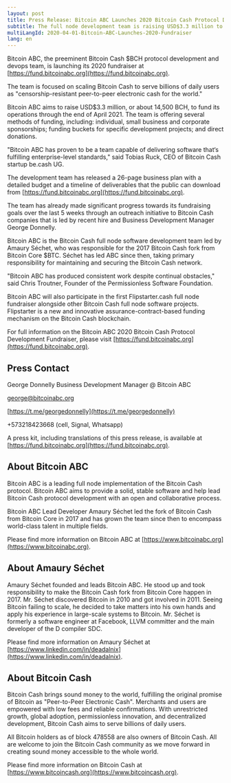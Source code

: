 ```yaml
---
layout: post
title: Press Release: Bitcoin ABC Launches 2020 Bitcoin Cash Protocol Development Fundraiser
subtitle: The full node development team is raising USD$3.3 million to scale Bitcoin Cash over the next year
multiLangId: 2020-04-01-Bitcoin-ABC-Launches-2020-Fundraiser
lang: en
---
```


Bitcoin ABC, the preeminent Bitcoin Cash $BCH protocol development and devops team, is launching its 2020 fundraiser at [https://fund.bitcoinabc.org](https://fund.bitcoinabc.org).

The team is focused on scaling Bitcoin Cash to serve billions of daily users as "censorship-resistant peer-to-peer electronic cash for the world."

Bitcoin ABC aims to raise USD$3.3 million, or about 14,500 BCH, to fund its operations through the end of April 2021. The team is offering several methods of funding, including: individual, small business and corporate sponsorships; funding buckets for specific development projects; and direct donations.

"Bitcoin ABC has proven to be a team capable of delivering software that‘s fulfilling enterprise-level standards," said Tobias Ruck, CEO of Bitcoin Cash startup be.cash UG.

The development team has released a 26-page business plan with a detailed budget and a timeline of deliverables that the public can download from [https://fund.bitcoinabc.org](https://fund.bitcoinabc.org).

The team has already made significant progress towards its fundraising goals over the last 5 weeks through an outreach initiative to Bitcoin Cash companies that is led by recent hire and Business Development Manager George Donnelly.

Bitcoin ABC is the Bitcoin Cash full node software development team led by Amaury Séchet, who was responsible for the 2017 Bitcoin Cash fork from Bitcoin Core $BTC. Séchet has led ABC since then, taking primary responsibility for maintaining and securing the Bitcoin Cash network.

"Bitcoin ABC has produced consistent work despite continual obstacles," said Chris Troutner, Founder of the Permissionless Software Foundation.

Bitcoin ABC will also participate in the first Flipstarter.cash full node fundraiser alongside other Bitcoin Cash full node software projects. Flipstarter is a new and innovative assurance-contract-based funding mechanism on the Bitcoin Cash blockchain.

For full information on the Bitcoin ABC 2020 Bitcoin Cash Protocol Development Fundraiser, please visit [https://fund.bitcoinabc.org](https://fund.bitcoinabc.org).

## Press Contact

George Donnelly
Business Development Manager @ Bitcoin ABC

[george@bitcoinabc.org](mailto:george@bitcoinabc.org)

[https://t.me/georgedonnelly](https://t.me/georgedonnelly)

+573218423668 (cell, Signal, Whatsapp)

A press kit, including translations of this press release, is available at [https://fund.bitcoinabc.org](https://fund.bitcoinabc.org).

## About Bitcoin ABC

Bitcoin ABC is a leading full node implementation of the Bitcoin Cash protocol. Bitcoin ABC aims to provide a solid, stable software and help lead Bitcoin Cash protocol development with an open and collaborative process.

Bitcoin ABC Lead Developer Amaury Séchet led the fork of Bitcoin Cash from Bitcoin Core in 2017 and has grown the team since then to encompass world-class talent in multiple fields.

Please find more information on Bitcoin ABC at [https://www.bitcoinabc.org](https://www.bitcoinabc.org).

## About Amaury Séchet

Amaury Séchet founded and leads Bitcoin ABC. He stood up and took responsibility to make the Bitcoin Cash fork from Bitcoin Core happen in 2017. Mr. Séchet discovered Bitcoin in 2010 and got involved in 2011. Seeing Bitcoin failing to scale, he decided to take matters into his own hands and apply his experience in large-scale systems to Bitcoin. Mr. Séchet is formerly a software engineer at Facebook, LLVM committer and the main developer of the D compiler SDC.

Please find more information on Amaury Séchet at [https://www.linkedin.com/in/deadalnix](https://www.linkedin.com/in/deadalnix).

## About Bitcoin Cash

Bitcoin Cash brings sound money to the world, fulfilling the original promise of Bitcoin as "Peer-to-Peer Electronic Cash". Merchants and users are empowered with low fees and reliable confirmations. With unrestricted growth, global adoption, permissionless innovation, and decentralized development, Bitcoin Cash aims to serve billions of daily users.

All Bitcoin holders as of block 478558 are also owners of Bitcoin Cash. All are welcome to join the Bitcoin Cash community as we move forward in creating sound money accessible to the whole world.

Please find more information on Bitcoin Cash at [https://www.bitcoincash.org](https://www.bitcoincash.org).